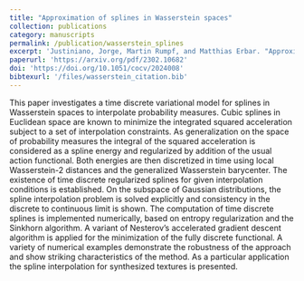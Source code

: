 ```yaml
---
title: "Approximation of splines in Wasserstein spaces"
collection: publications
category: manuscripts
permalink: /publication/wasserstein_splines
excerpt: 'Justiniano, Jorge, Martin Rumpf, and Matthias Erbar. "Approximation of splines in Wasserstein spaces." ESAIM: Control, Optimisation and Calculus of Variations 30 (2024): 64.'
paperurl: 'https://arxiv.org/pdf/2302.10682'
doi: 'https://doi.org/10.1051/cocv/2024008'
bibtexurl: '/files/wasserstein_citation.bib'
---
```



This paper investigates a time discrete variational model for splines in Wasserstein spaces to interpolate probability measures. Cubic splines in Euclidean space are known to minimize the integrated squared acceleration subject to a set of interpolation constraints. As generalization on the space of probability measures the integral of the squared acceleration is considered as a spline energy and regularized by addition of the usual action functional. Both energies are then discretized in time using local Wasserstein-2 distances and the generalized Wasserstein barycenter. The existence of time discrete regularized splines for given interpolation conditions is established. On the subspace of Gaussian distributions, the spline interpolation problem is solved explicitly and consistency in the discrete to continuous limit is shown. The computation of time discrete splines is implemented numerically, based on entropy regularization and the Sinkhorn algorithm. A variant of Nesterov’s accelerated gradient descent algorithm is applied for the minimization of the fully discrete functional. A variety of numerical examples demonstrate the robustness of the approach and show striking characteristics of the method. As a particular application the spline interpolation for synthesized textures is presented.
